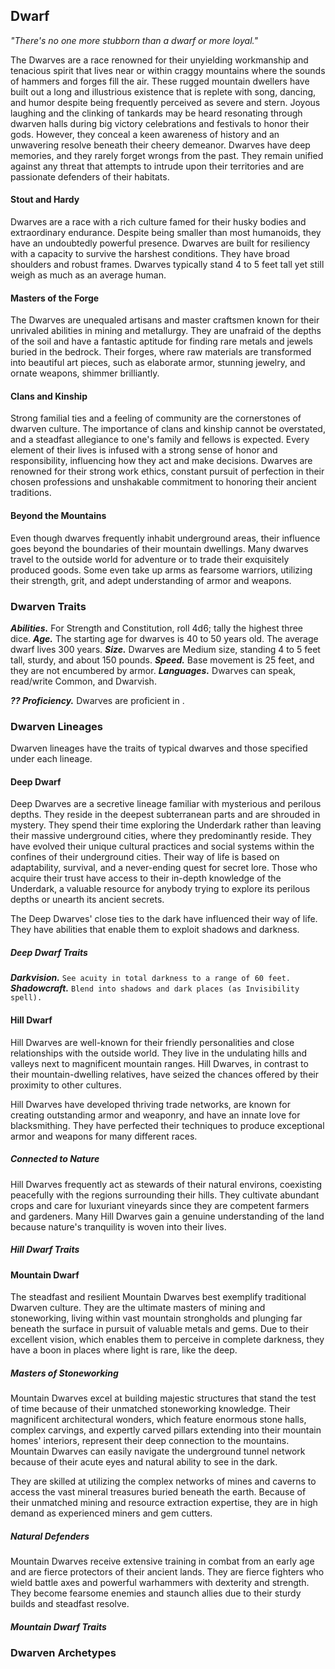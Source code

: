 ## Dwarf

*"There's no one more stubborn than a dwarf or more loyal."*

The Dwarves are a race renowned for their unyielding workmanship and tenacious spirit that lives near or within craggy mountains where the sounds of hammers and forges fill the air. These rugged mountain dwellers have built out a long and illustrious existence that is replete with song, dancing, and humor despite being frequently perceived as severe and stern. Joyous laughing and the clinking of tankards may be heard resonating through dwarven halls during big victory celebrations and festivals to honor their gods. However, they conceal a keen awareness of history and an unwavering resolve beneath their cheery demeanor. Dwarves have deep memories, and they rarely forget wrongs from the past. They remain unified against any threat that attempts to intrude upon their territories and are passionate defenders of their habitats.

#### Stout and Hardy

Dwarves are a race with a rich culture famed for their husky bodies and extraordinary endurance. Despite being smaller than most humanoids, they have an undoubtedly powerful presence. Dwarves are built for resiliency with a capacity to survive the harshest conditions. They have broad shoulders and robust frames. Dwarves typically stand 4 to 5 feet tall yet still weigh as much as an average human.

#### Masters of the Forge

The Dwarves are unequaled artisans and master craftsmen known for their unrivaled abilities in mining and metallurgy. They are unafraid of the depths of the soil and have a fantastic aptitude for finding rare metals and jewels buried in the bedrock. Their forges, where raw materials are transformed into beautiful art pieces, such as elaborate armor, stunning jewelry, and ornate weapons, shimmer brilliantly.

#### Clans and Kinship

Strong familial ties and a feeling of community are the cornerstones of dwarven culture. The importance of clans and kinship cannot be overstated, and a steadfast allegiance to one's family and fellows is expected. Every element of their lives is infused with a strong sense of honor and responsibility, influencing how they act and make decisions. Dwarves are renowned for their strong work ethics, constant pursuit of perfection in their chosen professions and unshakable commitment to honoring their ancient traditions.

#### Beyond the Mountains

Even though dwarves frequently inhabit underground areas, their influence goes beyond the boundaries of their mountain dwellings. Many dwarves travel to the outside world for adventure or to trade their exquisitely produced goods. Some even take up arms as fearsome warriors, utilizing their strength, grit, and adept understanding of armor and weapons.

### Dwarven Traits

***Abilities.*** For Strength and Constitution, roll 4d6; tally the highest three dice.
***Age.*** The starting age for dwarves is 40 to 50 years old. The average dwarf lives 300 years.
***Size.*** Dwarves are Medium size, standing 4 to 5 feet tall, sturdy, and about 150 pounds.
***Speed.*** Base movement is 25 feet, and they are not encumbered by armor.
***Languages.*** Dwarves can speak, read/write Common, and Dwarvish.

***?? Proficiency.*** Dwarves are proficient in <!--Add Proficiencies here -->.

### Dwarven Lineages

Dwarven lineages have the traits of typical dwarves and those specified under each lineage.

#### Deep Dwarf

Deep Dwarves are a secretive lineage familiar with mysterious and perilous depths. They reside in the deepest subterranean parts and are shrouded in mystery. They spend their time exploring the Underdark rather than leaving their massive underground cities, where they predominantly reside. They have evolved their unique cultural practices and social systems within the confines of their underground cities. Their way of life is based on adaptability, survival, and a never-ending quest for secret lore. Those who acquire their trust have access to their in-depth knowledge of the Underdark, a valuable resource for anybody trying to explore its perilous depths or unearth its ancient secrets.

The Deep Dwarves' close ties to the dark have influenced their way of life. They have abilities that enable them to exploit shadows and darkness.

##### Deep Dwarf Traits

***Darkvision.*** `See acuity in total darkness to a range of 60 feet.`
***Shadowcraft.*** `Blend into shadows and dark places (as Invisibility spell).`

#### Hill Dwarf

Hill Dwarves are well-known for their friendly personalities and close relationships with the outside world. They live in the undulating hills and valleys next to magnificent mountain ranges. Hill Dwarves, in contrast to their mountain-dwelling relatives, have seized the chances offered by their proximity to other cultures. 

Hill Dwarves have developed thriving trade networks, are known for creating outstanding armor and weaponry, and have an innate love for blacksmithing. They have perfected their techniques to produce exceptional armor and weapons for many different races.

##### Connected to Nature

Hill Dwarves frequently act as stewards of their natural environs, coexisting peacefully with the regions surrounding their hills. They cultivate abundant crops and care for luxuriant vineyards since they are competent farmers and gardeners. Many Hill Dwarves gain a genuine understanding of the land because nature's tranquility is woven into their lives.

##### Hill Dwarf Traits

<!--Add Traits here -->

#### Mountain Dwarf

The steadfast and resilient Mountain Dwarves best exemplify traditional Dwarven culture. They are the ultimate masters of mining and stoneworking, living within vast mountain strongholds and plunging far beneath the surface in pursuit of valuable metals and gems. Due to their excellent vision, which enables them to perceive in complete darkness, they have a boon in places where light is rare, like the deep.

##### Masters of Stoneworking

Mountain Dwarves excel at building majestic structures that stand the test of time because of their unmatched stoneworking knowledge. Their magnificent architectural wonders, which feature enormous stone halls, complex carvings, and expertly carved pillars extending into their mountain homes' interiors, represent their deep connection to the mountains. Mountain Dwarves can easily navigate the underground tunnel network because of their acute eyes and natural ability to see in the dark.

They are skilled at utilizing the complex networks of mines and caverns to access the vast mineral treasures buried beneath the earth. Because of their unmatched mining and resource extraction expertise, they are in high demand as experienced miners and gem cutters.

##### Natural Defenders

Mountain Dwarves receive extensive training in combat from an early age and are fierce protectors of their ancient lands. They are fierce fighters who wield battle axes and powerful warhammers with dexterity and strength. They become fearsome enemies and staunch allies due to their sturdy builds and steadfast resolve.

##### Mountain Dwarf Traits

<!--Add Traits here -->

### Dwarven Archetypes

<!--Add copy here -->
